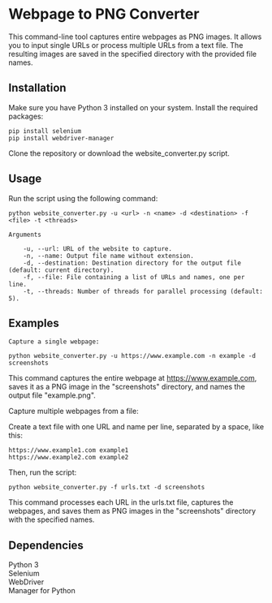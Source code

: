 # Webpage to PNG Converter

This command-line tool captures entire webpages as PNG images. It allows you to input single URLs or process multiple URLs from a text file. The resulting images are saved in the specified directory with the provided file names.

## Installation

Make sure you have Python 3 installed on your system.
Install the required packages:

```
pip install selenium
pip install webdriver-manager
```

Clone the repository or download the website_converter.py script.

## Usage

Run the script using the following command:


```
python website_converter.py -u <url> -n <name> -d <destination> -f <file> -t <threads>

Arguments

    -u, --url: URL of the website to capture.
    -n, --name: Output file name without extension.
    -d, --destination: Destination directory for the output file (default: current directory).
    -f, --file: File containing a list of URLs and names, one per line.
    -t, --threads: Number of threads for parallel processing (default: 5).
```

## Examples

    Capture a single webpage:


```
python website_converter.py -u https://www.example.com -n example -d screenshots
```

This command captures the entire webpage at https://www.example.com, saves it as a PNG image in the "screenshots" directory, and names the output file "example.png".

Capture multiple webpages from a file:

Create a text file with one URL and name per line, separated by a space, like this:

```
https://www.example1.com example1
https://www.example2.com example2
```

Then, run the script:

```
python website_converter.py -f urls.txt -d screenshots
```

This command processes each URL in the urls.txt file, captures the webpages, and saves them as PNG images in the "screenshots" directory with the specified names.    

## Dependencies

Python 3  
Selenium  
WebDriver  
Manager for Python
